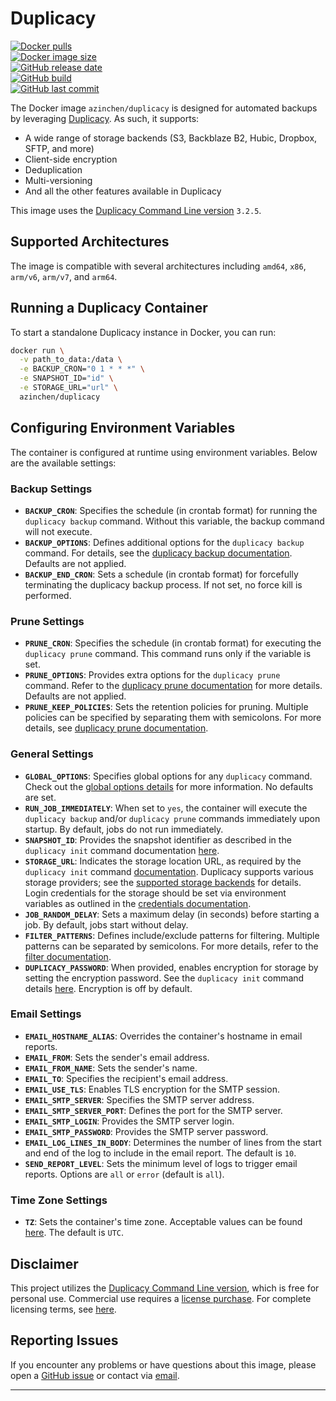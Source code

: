 # Duplicacy

[![Docker pulls][dockerhub-pulls]][dockerhub-link]  
[![Docker image size][dockerhub-size]][dockerhub-link]  
[![GitHub release date][github-releasedate]][github-link]  
[![GitHub build][github-build]][github-link]  
[![GitHub last commit][github-lastcommit]][github-link]

The Docker image `azinchen/duplicacy` is designed for automated backups by leveraging [Duplicacy][duplicacy-home]. As such, it supports:

- A wide range of storage backends (S3, Backblaze B2, Hubic, Dropbox, SFTP, and more)
- Client-side encryption
- Deduplication
- Multi-versioning
- And all the other features available in Duplicacy

This image uses the [Duplicacy Command Line version][duplicacy-github] `3.2.5`.

## Supported Architectures

The image is compatible with several architectures including `amd64`, `x86`, `arm/v6`, `arm/v7`, and `arm64`.

## Running a Duplicacy Container

To start a standalone Duplicacy instance in Docker, you can run:

```bash
docker run \
  -v path_to_data:/data \
  -e BACKUP_CRON="0 1 * * *" \
  -e SNAPSHOT_ID="id" \
  -e STORAGE_URL="url" \
  azinchen/duplicacy
```

## Configuring Environment Variables

The container is configured at runtime using environment variables. Below are the available settings:

### Backup Settings

- **`BACKUP_CRON`**: Specifies the schedule (in crontab format) for running the `duplicacy backup` command. Without this variable, the backup command will not execute.
- **`BACKUP_OPTIONS`**: Defines additional options for the `duplicacy backup` command. For details, see the [duplicacy backup documentation][duplicacy-backup]. Defaults are not applied.
- **`BACKUP_END_CRON`**: Sets a schedule (in crontab format) for forcefully terminating the duplicacy backup process. If not set, no force kill is performed.

### Prune Settings

- **`PRUNE_CRON`**: Specifies the schedule (in crontab format) for executing the `duplicacy prune` command. This command runs only if the variable is set.
- **`PRUNE_OPTIONS`**: Provides extra options for the `duplicacy prune` command. Refer to the [duplicacy prune documentation][duplicacy-prune] for more details. Defaults are not applied.
- **`PRUNE_KEEP_POLICIES`**: Sets the retention policies for pruning. Multiple policies can be specified by separating them with semicolons. For more details, see [duplicacy prune documentation][duplicacy-prune].

### General Settings

- **`GLOBAL_OPTIONS`**: Specifies global options for any `duplicacy` command. Check out the [global options details][duplicacy-global-options] for more information. No defaults are set.
- **`RUN_JOB_IMMEDIATELY`**: When set to `yes`, the container will execute the `duplicacy backup` and/or `duplicacy prune` commands immediately upon startup. By default, jobs do not run immediately.
- **`SNAPSHOT_ID`**: Provides the snapshot identifier as described in the `duplicacy init` command documentation [here][duplicacy-init].
- **`STORAGE_URL`**: Indicates the storage location URL, as required by the `duplicacy init` command [documentation][duplicacy-init]. Duplicacy supports various storage providers; see the [supported storage backends][duplicacy-storage] for details. Login credentials for the storage should be set via environment variables as outlined in the [credentials documentation][duplicacy-variables].
- **`JOB_RANDOM_DELAY`**: Sets a maximum delay (in seconds) before starting a job. By default, jobs start without delay.
- **`FILTER_PATTERNS`**: Defines include/exclude patterns for filtering. Multiple patterns can be separated by semicolons. For more details, refer to the [filter documentation][duplicacy-filters].
- **`DUPLICACY_PASSWORD`**: When provided, enables encryption for storage by setting the encryption password. See the `duplicacy init` command details [here][duplicacy-init]. Encryption is off by default.

### Email Settings

- **`EMAIL_HOSTNAME_ALIAS`**: Overrides the container's hostname in email reports.
- **`EMAIL_FROM`**: Sets the sender's email address.
- **`EMAIL_FROM_NAME`**: Sets the sender's name.
- **`EMAIL_TO`**: Specifies the recipient's email address.
- **`EMAIL_USE_TLS`**: Enables TLS encryption for the SMTP session.
- **`EMAIL_SMTP_SERVER`**: Specifies the SMTP server address.
- **`EMAIL_SMTP_SERVER_PORT`**: Defines the port for the SMTP server.
- **`EMAIL_SMTP_LOGIN`**: Provides the SMTP server login.
- **`EMAIL_SMTP_PASSWORD`**: Provides the SMTP server password.
- **`EMAIL_LOG_LINES_IN_BODY`**: Determines the number of lines from the start and end of the log to include in the email report. The default is `10`.
- **`SEND_REPORT_LEVEL`**: Sets the minimum level of logs to trigger email reports. Options are `all` or `error` (default is `all`).

### Time Zone Settings

- **`TZ`**: Sets the container's time zone. Acceptable values can be found [here][tz-database]. The default is `UTC`.

## Disclaimer

This project utilizes the [Duplicacy Command Line version][duplicacy-github], which is free for personal use. Commercial use requires a [license purchase][duplicacy-purchase]. For complete licensing terms, see [here][duplicacy-license].

## Reporting Issues

If you encounter any problems or have questions about this image, please open a [GitHub issue][github-issues] or contact via [email][email-link].

---

[dockerhub-pulls]: https://img.shields.io/docker/pulls/azinchen/duplicacy  
[dockerhub-link]: https://hub.docker.com/repository/docker/azinchen/duplicacy  
[dockerhub-size]: https://img.shields.io/docker/image-size/azinchen/duplicacy/latest  
[github-lastcommit]: https://img.shields.io/github/last-commit/azinchen/duplicacy  
[github-link]: https://github.com/azinchen/duplicacy  
[github-issues]: https://github.com/azinchen/duplicacy/issues  
[github-build]: https://img.shields.io/github/actions/workflow/status/azinchen/nordvpn/deploy.yml?branch=master  
[github-releasedate]: https://img.shields.io/github/release-date/azinchen/nordvpn  
[duplicacy-home]: https://duplicacy.com  
[duplicacy-github]: https://github.com/gilbertchen/duplicacy  
[duplicacy-license]: https://github.com/gilbertchen/duplicacy/blob/master/LICENSE.md  
[duplicacy-purchase]: https://duplicacy.com/buy.html  
[duplicacy-storage]: https://forum.duplicacy.com/t/supported-storage-backends/1107  
[duplicacy-global-options]: https://forum.duplicacy.com/t/global-options-details/1087  
[duplicacy-init]: https://forum.duplicacy.com/t/init-command-details/1090  
[duplicacy-backup]: https://forum.duplicacy.com/t/backup-command-details/1077  
[duplicacy-prune]: https://forum.duplicacy.com/t/prune-command-details/1005  
[duplicacy-filters]: https://forum.duplicacy.com/t/filters-include-exclude-patterns/1089  
[duplicacy-variables]: https://forum.duplicacy.com/t/passwords-credentials-and-environment-variables/1094  
[tz-database]: https://en.wikipedia.org/wiki/List_of_tz_database_time_zones  
[email-link]: mailto:alexander@zinchenko.com